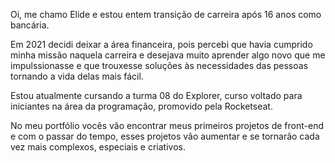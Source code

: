 Oi, me chamo Elide e estou entem transição de carreira após 16 anos como bancária.

Em 2021 decidi deixar a área financeira, pois percebi que havia cumprido minha missão naquela carreira e desejava muito aprender algo novo que me impulssionasse
e que trouxesse soluções às necessidades das pessoas tornando a vida delas mais fácil.

Estou atualmente cursando a turma 08 do Explorer, curso voltado para iniciantes na área da programação, promovido pela Rocketseat.

No meu portfólio vocês vão encontrar meus primeiros projetos de front-end e com o passar do tempo, esses projetos vão aumentar e se tornarão cada vez mais complexos, especiais e criativos.

